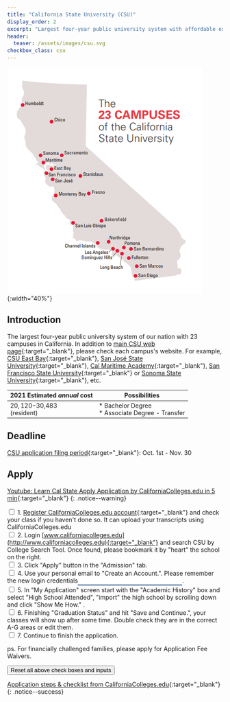 ```yaml
---
title: "California State University (CSU)"
display_order: 2
excerpt: "Largest four-year public university system with affordable expanses"
header:
  teaser: /assets/images/csu.svg
checkbox_class: csu
---
```

![UC campuses and labs](/assets/images/csu-campuses.png){:width="40%"}
## Introduction
The largest four-year public university system of our nation with 23 campuses in California. In addition to 
[main CSU web page](https://www.calstate.edu/){:target="_blank"}, please check each campus's website. For example, [CSU East Bay](https://www.csueastbay.edu/){:target="_blank"}, [San José State University](https://www.sjsu.edu/){:target="_blank"}, [Cal Maritime Academy](https://www.csum.edu/){:target="_blank"}, [San Francisco State University](https://www.sfsu.edu/){:target="_blank"} or [Sonoma State University](https://www.sonoma.edu/){:target="_blank"}, etc.

| 2021 Estimated <strong><em>annual</em></strong> cost| Possibilities | 
| ------------------------------------------------- | ----------------------------| 
|$20,120-$30,483<br>(resident)|* Bachelor Degree<br>* Associate Degree - Transfer|

## Deadline
[CSU application filing period](https://www2.calstate.edu/apply/Pages/application-dates-deadlines.aspx){:target="_blank"}:  Oct. 1st - Nov. 30

## Apply
[Youtube: Learn Cal State Apply Application by CaliforniaColleges.edu in 5 min](https://youtu.be/AUgeCNC_EcE){:target="_blank"} 
{: .notice--warning}

<input type="checkbox" id="{{page.checkbox_class}}-1" class="persisted"> 1. [Register CaliforniaColleges.edu account](https://docs.google.com/document/d/1vuqtfNEwHEyKLt6QSAUZvQmyJ71vqJsPAx22CopSbCg){:target="_blank"} and check your class if you haven't done so. It can upload your transcripts using CaliforniaColleges.edu
<br>
<input type="checkbox" id="{{page.checkbox_class}}-2" class="persisted"> 2. Login [www.californiacolleges.edu](http://www.californiacolleges.edu){:target="_blank"} and search CSU by College Search Tool.  Once found, please bookmark it by "heart" the school on the right.
<br>
<input type="checkbox" id="{{page.checkbox_class}}-3" class="persisted"> 3. Click "Apply" button in the "Admission" tab.
<br>
<input type="checkbox" id="{{page.checkbox_class}}-4" class="persisted"> 4. Use your personal email to "Create an Account.". Please remember the new login credentials<span><input type="text" id="{{page.checkbox_class}}-4i" class="persisted" style="width: 15rem; border: 0; outline: 0; border-bottom: 2px solid #0f477e; border-radius: 0px;"></span>.
<br>
<input type="checkbox" id="{{page.checkbox_class}}-5" class="persisted"> 5.  In "My Application" screen start with the "Academic History" box and select "High School Attended", "import" the high school by scrolling down and click "Show Me How." .
<br>
<input type="checkbox" id="{{page.checkbox_class}}-6" class="persisted"> 6. Finishing "Graduation Status" and hit "Save and Continue.", your classes will show up after some time.  Double check they are in the correct A-G areas or edit them.
<br>
<input type="checkbox" id="{{page.checkbox_class}}-7" class="persisted"> 7. Continue to finish the application.

ps. For financially challenged families, please apply for Application Fee Waivers.

<button name="clear-checkboxes" class="btn btn--warning" value="csu">Reset all above check boxes and inputs</button>

[Application steps & checklist from CaliforniaColleges.edu](https://www.californiacolleges.edu/#/college-application-checklist){:target="_blank"} 
{: .notice--success}
